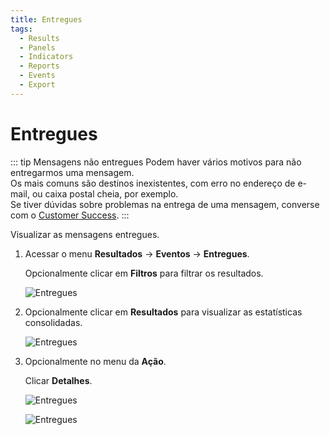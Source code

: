 ```yaml
---
title: Entregues
tags:
  - Results
  - Panels
  - Indicators
  - Reports
  - Events
  - Export
---
```


# Entregues

::: tip Mensagens não entregues
Podem haver vários motivos para não entregarmos uma mensagem.<br>
Os mais comuns são destinos inexistentes, com erro no endereço de e-mail, ou caixa postal cheia, por exemplo.<br>
Se tiver dúvidas sobre problemas na entrega de uma mensagem, converse com o [Customer Success](mailto:cs@phishx.io).
:::

Visualizar as mensagens entregues.

1. Acessar o menu **Resultados** -> **Eventos** -> **Entregues**.

   Opcionalmente clicar em **Filtros** para filtrar os resultados.

   ![Entregues](https://cdn.phishx.io/phishx-docs/images/phishx_results_events_delivered_02.webp)

2. Opcionalmente clicar em **Resultados** para visualizar as estatísticas consolidadas.

   ![Entregues](https://cdn.phishx.io/phishx-docs/images/phishx_results_events_delivered_01.webp)

3. Opcionalmente no menu da **Ação**.

   Clicar **Detalhes**.

   ![Entregues](https://cdn.phishx.io/phishx-docs/images/phishx_results_events_delivered_03.webp)

   ![Entregues](https://cdn.phishx.io/phishx-docs/images/phishx_results_events_delivered_04.webp)
